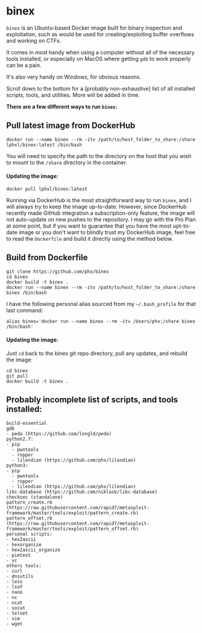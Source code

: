 # binex

`binex` is an Ubuntu-based Docker image built for binary inspection and exploitation, such as would be used for creating/exploiting buffer overflows and working on CTFs.

It comes in most handy when using a computer without all of the necessary tools installed, or especially on MacOS where getting `gdb` to work properly can be a pain.

It's also very handy on Windows, for obvious reasons.

Scroll down to the bottom for a [probably non-exhaustive] list of all installed scripts, tools, and utilities.  More will be added in time.

**There are a few different ways to run `binex`:**

## Pull latest image from DockerHub

`docker run --name binex --rm -itv /path/to/host_folder_to_share:/share lphxl/binex:latest /bin/bash`

You will need to specify the path to the directory on the host that you wish to mount to the `/share` directory in the container.

#### Updating the image:

`docker pull lphxl/binex:latest`

Running via DockerHub is the most straightforward way to run `binex`, and I will always try to keep the image up-to-date.
However, since DockerHub recently made GitHub integration a subscription-only feature, the image will not auto-update on new pushes to the repository.
I may go with the Pro Plan at some point, but if you want to guarantee that you have the most upt-to-date image or you don't want to blindly trust my DockerHub image,
feel free to read the `Dockerfile` and build it directly using the method below.

## Build from Dockerfile

```
git clone https://github.com/phx/binex
cd binex
docker build -t binex .
docker run --name binex --rm -itv /path/to/host_folder_to_share:/share binex /bin/bash
```

I have the following personal alias sourced from my `~/.bash_profile` for that last command:

`alias binex='docker run --name binex --rm -itv /Users/phx:/share binex /bin/bash'`

#### Updating the image:

Just `cd` back to the binex git repo directory, pull any updates, and rebuild the image:

```
cd binex
git pull
docker build -t binex .
```

## Probably incomplete list of scripts, and tools installed:

```
build-essential
gdb
- peda (https://github.com/longld/peda)
python2.7:
- pip
  - pwntools
  - ropper
  - lilendian (https://github.com/phx/lilendian)
python3:
- pip
  - pwntools
  - ropper
  - lilendian (https://github.com/phx/lilendian)
libc-database (https://github.com/niklasb/libc-database)
checksec (standalone)
pattern_create.rb (https://raw.githubusercontent.com/rapid7/metasploit-framework/master/tools/exploit/pattern_create.rb)
pattern_offset.rb (https://raw.githubusercontent.com/rapid7/metasploit-framework/master/tools/exploit/pattern_offset.rb)
personal scripts:
- hex2ascii
- hexorganize
- hex2ascii_organize
- pietest
- vc
others tools:
- curl
- dnsutils
- less
- lsof
- nano
- nc
- ncat
- socat
- telnet
- vim
- wget
```
